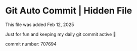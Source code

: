 # Git Auto Commit | Hidden File

This file was added Feb 12, 2025

Just for fun and keeping my daily git commit active 🤪

commit number: 707694
